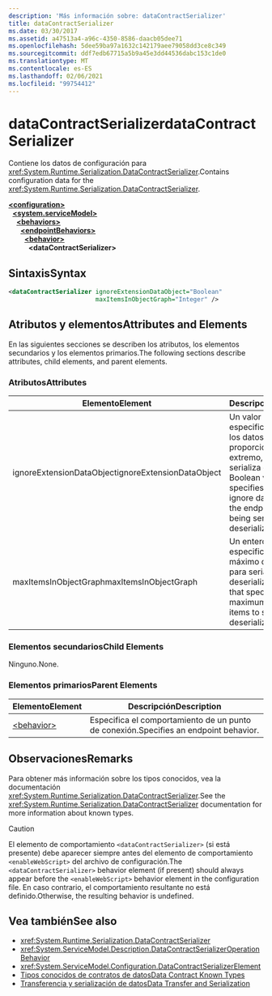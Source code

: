 ```yaml
---
description: 'Más información sobre: dataContractSerializer'
title: dataContractSerializer
ms.date: 03/30/2017
ms.assetid: a47513a4-a96c-4350-8586-daacb05dee71
ms.openlocfilehash: 5dee59ba97a1632c142179aee79058dd3ce8c349
ms.sourcegitcommit: ddf7edb67715a5b9a45e3dd44536dabc153c1de0
ms.translationtype: MT
ms.contentlocale: es-ES
ms.lasthandoff: 02/06/2021
ms.locfileid: "99754412"
---
```

# <a name="datacontractserializer"></a><span data-ttu-id="88c59-103">dataContractSerializer</span><span class="sxs-lookup"><span data-stu-id="88c59-103">dataContractSerializer</span></span>

<span data-ttu-id="88c59-104">Contiene los datos de configuración para <xref:System.Runtime.Serialization.DataContractSerializer>.</span><span class="sxs-lookup"><span data-stu-id="88c59-104">Contains configuration data for the <xref:System.Runtime.Serialization.DataContractSerializer>.</span></span>  
  
[**\<configuration>**](../configuration-element.md)\
&nbsp;&nbsp;[**\<system.serviceModel>**](system-servicemodel.md)\
&nbsp;&nbsp;&nbsp;&nbsp;[**\<behaviors>**](behaviors.md)\
&nbsp;&nbsp;&nbsp;&nbsp;&nbsp;&nbsp;[**\<endpointBehaviors>**](endpointbehaviors.md)\
&nbsp;&nbsp;&nbsp;&nbsp;&nbsp;&nbsp;&nbsp;&nbsp;[**\<behavior>**](behavior-of-endpointbehaviors.md)\
&nbsp;&nbsp;&nbsp;&nbsp;&nbsp;&nbsp;&nbsp;&nbsp;&nbsp;&nbsp;**\<dataContractSerializer>**  
  
## <a name="syntax"></a><span data-ttu-id="88c59-105">Sintaxis</span><span class="sxs-lookup"><span data-stu-id="88c59-105">Syntax</span></span>  
  
```xml  
<dataContractSerializer ignoreExtensionDataObject="Boolean"
                        maxItemsInObjectGraph="Integer" />
```  
  
## <a name="attributes-and-elements"></a><span data-ttu-id="88c59-106">Atributos y elementos</span><span class="sxs-lookup"><span data-stu-id="88c59-106">Attributes and Elements</span></span>  

 <span data-ttu-id="88c59-107">En las siguientes secciones se describen los atributos, los elementos secundarios y los elementos primarios.</span><span class="sxs-lookup"><span data-stu-id="88c59-107">The following sections describe attributes, child elements, and parent elements.</span></span>  
  
### <a name="attributes"></a><span data-ttu-id="88c59-108">Atributos</span><span class="sxs-lookup"><span data-stu-id="88c59-108">Attributes</span></span>  
  
|<span data-ttu-id="88c59-109">Elemento</span><span class="sxs-lookup"><span data-stu-id="88c59-109">Element</span></span>|<span data-ttu-id="88c59-110">Descripción</span><span class="sxs-lookup"><span data-stu-id="88c59-110">Description</span></span>|  
|-------------|-----------------|  
|<span data-ttu-id="88c59-111">ignoreExtensionDataObject</span><span class="sxs-lookup"><span data-stu-id="88c59-111">ignoreExtensionDataObject</span></span>|<span data-ttu-id="88c59-112">Un valor booleano que especifica si se omiten los datos proporcionados por el extremo, cuando se serializa o deserializa.</span><span class="sxs-lookup"><span data-stu-id="88c59-112">A Boolean value that specifies whether to ignore data supplied by the endpoint, when it is being serialized or deserialized.</span></span>|  
|<span data-ttu-id="88c59-113">maxItemsInObjectGraph</span><span class="sxs-lookup"><span data-stu-id="88c59-113">maxItemsInObjectGraph</span></span>|<span data-ttu-id="88c59-114">Un entero que especifica el número máximo de elementos para serializar o deserializar.</span><span class="sxs-lookup"><span data-stu-id="88c59-114">An integer that specifies the maximum number of items to serialize or deserialize.</span></span>|  
  
### <a name="child-elements"></a><span data-ttu-id="88c59-115">Elementos secundarios</span><span class="sxs-lookup"><span data-stu-id="88c59-115">Child Elements</span></span>  

 <span data-ttu-id="88c59-116">Ninguno.</span><span class="sxs-lookup"><span data-stu-id="88c59-116">None.</span></span>  
  
### <a name="parent-elements"></a><span data-ttu-id="88c59-117">Elementos primarios</span><span class="sxs-lookup"><span data-stu-id="88c59-117">Parent Elements</span></span>  
  
|<span data-ttu-id="88c59-118">Elemento</span><span class="sxs-lookup"><span data-stu-id="88c59-118">Element</span></span>|<span data-ttu-id="88c59-119">Descripción</span><span class="sxs-lookup"><span data-stu-id="88c59-119">Description</span></span>|  
|-------------|-----------------|  
|[\<behavior>](behavior-of-endpointbehaviors.md)|<span data-ttu-id="88c59-120">Especifica el comportamiento de un punto de conexión.</span><span class="sxs-lookup"><span data-stu-id="88c59-120">Specifies an endpoint behavior.</span></span>|  
  
## <a name="remarks"></a><span data-ttu-id="88c59-121">Observaciones</span><span class="sxs-lookup"><span data-stu-id="88c59-121">Remarks</span></span>  

 <span data-ttu-id="88c59-122">Para obtener más información sobre los tipos conocidos, vea la documentación <xref:System.Runtime.Serialization.DataContractSerializer>.</span><span class="sxs-lookup"><span data-stu-id="88c59-122">See the <xref:System.Runtime.Serialization.DataContractSerializer> documentation for more information about known types.</span></span>  
  
> [!CAUTION]
> <span data-ttu-id="88c59-123">El elemento de comportamiento `<dataContractSerializer>` (si está presente) debe aparecer siempre antes del elemento de comportamiento `<enableWebScript>` del archivo de configuración.</span><span class="sxs-lookup"><span data-stu-id="88c59-123">The `<dataContractSerializer>` behavior element (if present) should always appear before the `<enableWebScript>` behavior element in the configuration file.</span></span> <span data-ttu-id="88c59-124">En caso contrario, el comportamiento resultante no está definido.</span><span class="sxs-lookup"><span data-stu-id="88c59-124">Otherwise, the resulting behavior is undefined.</span></span>  
  
## <a name="see-also"></a><span data-ttu-id="88c59-125">Vea también</span><span class="sxs-lookup"><span data-stu-id="88c59-125">See also</span></span>

- <xref:System.Runtime.Serialization.DataContractSerializer>
- <xref:System.ServiceModel.Description.DataContractSerializerOperationBehavior>
- <xref:System.ServiceModel.Configuration.DataContractSerializerElement>
- [<span data-ttu-id="88c59-126">Tipos conocidos de contratos de datos</span><span class="sxs-lookup"><span data-stu-id="88c59-126">Data Contract Known Types</span></span>](../../../wcf/feature-details/data-contract-known-types.md)
- [<span data-ttu-id="88c59-127">Transferencia y serialización de datos</span><span class="sxs-lookup"><span data-stu-id="88c59-127">Data Transfer and Serialization</span></span>](../../../wcf/feature-details/data-transfer-and-serialization.md)
